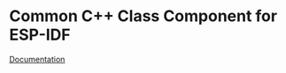 # Common C++ Class Component for ESP-IDF

[Documentation](https://plasmapper.github.io/esp-cpp/common)
